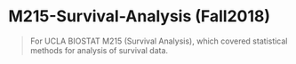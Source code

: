 # M215-Survival-Analysis (Fall2018)

> For UCLA BIOSTAT M215 (Survival Analysis), which covered statistical methods for analysis of survival data.
